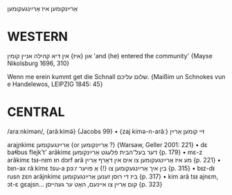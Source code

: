 אַרײַנקומען
איז אַרײַנגעקומען

WESTERN
========

און {איז} אין דיא קהילה אניין קומין
'and (he) entered the community'
{Mayse Nikolsburg 1696, 310}

Wenn me erein kummt get die Schnall שלום עליכם.
{Maißim un Schnokes vun e Handelewos, LEIPZIG 1845: 45}

CENTRAL
========

/araːnkimən/, {arãːkimə̃} {Jacobs 99}
	•	{zaj kimə-n-arãː} זיי קומען אַרײַן

arajɲkimɛ אַרײַנגעקומען {or אַרײַנקומען ?} {Warsaw, Geller 2001: 221}
	•	dɛ baɬbus flejk't' arãkimɛ דער בעל־הבית פֿלעגט אַרײַנקומען {p. 179}
	•	mɛ-z arãkimɛ tsᵻ-nᵻm ᵻn dɔrf arã מע איז אַרײַנגעקומען צו אים אין דאָרף אַרײַן {p. 221}
	•	bᵻn-ax rãːkimɛ tsu-a pɔːr בין איך אַרײַנגעקומען צו {!} אַ פּויער {p. 315}
	•	bᵻz-dᵻ rusn zɛn arãjnkimɛ ביז די רוסן זענען אַרײַנגעקומען {p. 317}
	•	kim arã tsᵻ ajnɛm, ɔt-ɛ gɛajsn... קום אַרײַן צו איינעם, האָט ער געהייסן {p. 323}
